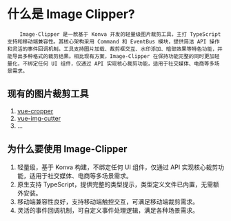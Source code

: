 # 什么是 Image Clipper?

<backTop />

        Image-Clipper 是一款基于 Konva 开发的轻量级图片裁剪工具，主打 TypeScript 支持和移动端兼容性。其核心架构采用 Command 和 EventBus 模块，提供简洁 API 操作和灵活的事件回调机制。工具支持图片加载、裁剪框交互、水印添加、暗部效果等特色功能，并能导出多种格式的裁剪结果。相比现有方案，Image-Clipper 在保持功能完整的同时更加轻量化，不绑定任何 UI 组件，仅通过 API 实现核心裁剪功能，适用于社交媒体、电商等多场景需求。

## 现有的图片裁剪工具

1. [vue-cropper](https://github.com/xyxiao001/vue-cropper)
2. [vue-img-cutter](https://gitee.com/GLUESTICK/vue-img-cutter)
3. ...

## 为什么要使用 Image-Clipper

1. 轻量级，基于 Konva 构建，不绑定任何 UI 组件，仅通过 API 实现核心裁剪功能，适用于社交媒体、电商等多场景需求。
2. 原生支持 TypeScript，提供完整的类型提示，类型定义文件已内置，无需额外安装。
3. 移动端兼容性良好，支持移动端触控交互，可满足移动端裁剪需求。
4. 灵活的事件回调机制，可自定义事件处理逻辑，满足各种场景需求。
